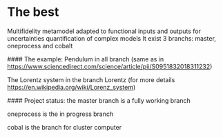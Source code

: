 # The best   
Multifidelity metamodel adapted to functional inputs and outputs for uncertainties quantification of complex models
It exist 3 branchs: master, oneprocess and cobalt

#### The example:
Pendulum in all branch (same as in https://www.sciencedirect.com/science/article/pii/S0951832018311232)

The Lorentz system in the branch Lorentz (for more details https://en.wikipedia.org/wiki/Lorenz_system)

#### Project status:
the master branch is a fully working branch

oneprocess is the in progress branch

cobal is the branch for cluster computer